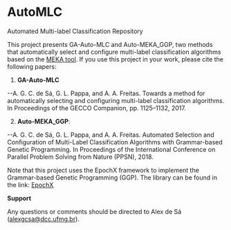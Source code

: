 # AutoMLC
Automated Multi-label Classification Repository

This project presents GA-Auto-MLC and Auto-MEKA_GGP, two methods that automatically select and configure multi-label classification algorithms based on the [MEKA tool](http://waikato.github.io/meka/). If you use this project in your work, please cite the following papers:

1) **GA-Auto-MLC**

--A. G. C. de Sá, G. L. Pappa, and A. A. Freitas. Towards a method for automatically selecting and configuring multi-label classification algorithms. In Proceedings of the GECCO Companion, pp. 1125–1132, 2017.

2) **Auto-MEKA_GGP**:

--A. G. C. de Sá, G. L. Pappa, and A. A. Freitas. Automated Selection and Configuration of Multi-Label Classification Algorithms with Grammar-based Genetic Programming. In Proceedings of the  International Conference on Parallel Problem Solving from Nature (PPSN), 2018.



Note that this project uses the EpochX framework to implement the Grammar-based Genetic Programming (GGP). The library can be found in the link: [EpochX](https://www.epochx.org/) 


**Support**

Any questions or comments should be directed to Alex de Sá (alexgcsa@dcc.ufmg.br).

